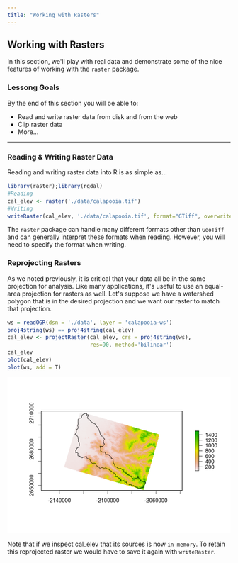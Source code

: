 ```yaml
---
title: "Working with Rasters"
---
```


## Working with Rasters

In this section, we'll play with real data and demonstrate some of the nice features of working with the `raster` package. 

### Lessong Goals
By the end of this section you will be able to: 
- Read and write raster data from disk and from the web
- Clip raster data
- More...

---

### Reading & Writing Raster Data

Reading and writing raster data into R is as simple as...

```r
library(raster);library(rgdal)
#Reading
cal_elev <- raster('./data/calapooia.tif')
#Writing
writeRaster(cal_elev, './data/calapooia.tif', format="GTiff", overwrite=TRUE)
```

The `raster` package can handle many different formats other than `GeoTiff` and can generally interpret these formats when reading. However, you will need to specify the format when writing. 

### Reprojecting Rasters

As we noted previously, it is critical that your data all be in the same projection for analysis. Like many applications, it's useful to use an equal-area projection for rasters as well. Let's suppose we have a watershed polygon that is in the desired projection and we want our raster to match that projection. 

```r
ws = readOGR(dsn = './data', layer = 'calapooia-ws')
proj4string(ws) == proj4string(cal_elev)
cal_elev <- projectRaster(cal_elev, crs = proj4string(ws), 
                          res=90, method='bilinear')
cal_elev
plot(cal_elev)
plot(ws, add = T)
```
![cal-elev-ws](../../../img/cal-elev-ws.png)

Note that if we inspect cal_elev that its sources is now `in memory`. To retain this reprojected raster we would have to save it again with `writeRaster`.















